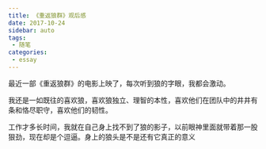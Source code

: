```yaml
---
title: 《重返狼群》观后感
date: 2017-10-24
sidebar: auto
tags:
 - 随笔    
categories: 
 - essay
---
```


最近一部《重返狼群》的电影上映了，每次听到狼的字眼，我都会激动。

我还是一如既往的喜欢狼，喜欢狼独立、理智的本性，喜欢他们在团队中的井井有条和恪尽职守，喜欢他们的韧性。

工作才多长时间，我就在自己身上找不到了狼的影子，以前眼神里面就带着那一股狠劲，现在却是个逗逼。身上的狼头是不是还有它真正的意义